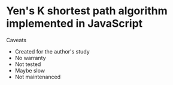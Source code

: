# Yen's K shortest path algorithm implemented in JavaScript

Caveats

- Created for the author's study
- No warranty
- Not tested
- Maybe slow
- Not maintenanced
